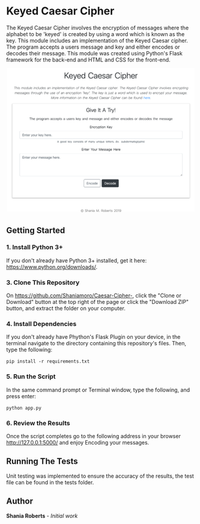 # Keyed Caesar Cipher

The Keyed Caesar Cipher involves the encryption of messages where the alphabet to be 'keyed' is created by  using a word which is known as the key. This module includes an implementation of the Keyed Caesar cipher. The program accepts a users message and key and either encodes or decodes their message. This module was created using Python's Flask framework for the back-end and HTML and CSS for the front-end.  

<p align="center"><img src="https://github.com/Shaniamoro/Caesar-Cipher-/blob/master/demo.png" alt="screenshot" width="500"></p>

## Getting Started 
### 1. Install Python 3+
If you don't already have Python 3+ installed, get it here: <https://www.python.org/downloads/>.

### 3. Clone This Repository
On <https://github.com/Shaniamoro/Caesar-Cipher->, click the "Clone or Download" button at the top right of the page or click the "Download ZIP" button, and extract the folder on your computer.

### 4. Install Dependencies
If you don't already have Phython's Flask Plugin on your device, in the terminal navigate to the directory containing this repository's files. Then, type the following: 

```
pip install -r requirements.txt
```

### 5. Run the Script
In the same command prompt or Terminal window, type the following, and press enter:
```
python app.py
```

### 6. Review the Results

Once the script completes go to the following address in your browser <http://127.0.0.1:5000/> and enjoy Encoding your messages.

## Running The Tests
Unit testing was implemented to ensure the accuracy of the results, the test file can be found in the tests folder.


## Author

**Shania Roberts** - *Initial work* 




  
